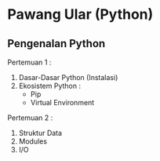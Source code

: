 # Pawang Ular (Python)


## Pengenalan Python
Pertemuan 1 : 
  1. Dasar-Dasar Python (Instalasi)
  2. Ekosistem Python :
      - Pip
      - Virtual Environment

Pertemuan 2 :
 1. Struktur Data
 2. Modules
 3. I/O 
